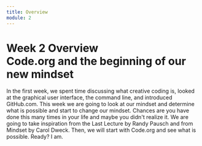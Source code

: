 ```yaml
---
title: Overview
module: 2
---
```


# Week 2 Overview <br />Code.org and the beginning of our new mindset

In the first week, we spent time discussing what creative coding is, looked at the graphical user interface, the command line, and introduced GitHub.com. This week we are going to look at our mindset and determine what is possible and start to change our mindset.  Chances are you have done this many times in your life and maybe you didn't realize it.  We are going to take inspiration from the Last Lecture by Randy Pausch and from Mindset by Carol Dweck. Then, we will start with Code.org and see what is possible.  Ready?  I am.